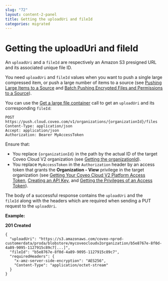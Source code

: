 ```yaml
---
slug: "72"
layout: content-2-panel
title: Getting the uploadUri and fileId
categories: migrated
---
```


# Getting the uploadUri and fileId

An `uploadUri` and a `fileId` are respectively an Amazon S3 presigned URL and its associated unique file ID.

You need `uploadUri` and `fileId` values when you want to push a single large compressed item, or push a large number of items to a source (see [Pushing Large Items to a Source](Pushing_Large_Items_to_a_Source) and [Batch Pushing Encrypted Files and Permissions to a Source](Batch_Pushing_Encrypted_Files_and_Permissions_to_a_Source)). 

You can use the [Get a large file container](https://platform.cloud.coveo.com/docs?api=PushApi#!/file/post_organizations_organizationId_files) call to get an `uploadUri` and its corresponding `fileId`:

```
POST https://push.cloud.coveo.com/v1/organizations/{organizationId}/files
Content-Type: application/json
Accept: application/json
Authorization: Bearer MyAccessToken
```

Ensure that:

-   You replace `{organizationId}` in the path by the actual ID of the target Coveo Cloud V2 organization (see [Getting the organizationId](Getting_the_organizationId)).
-   You replace `MyAccessToken` in the `Authorization` header by an access token that grants the **Organization - View** privilege in the target organization (see [Getting Your Coveo Cloud V2 Platform Access Token](Getting_Your_Coveo_Cloud_V2_Platform_Access_Token), [Creating an API Key](Creating_an_API_Key), and [Getting the Privileges of an Access Token](Getting_the_Privileges_of_an_Access_Token)).

The body of a successful response contains the `uploadUri` and the `fileId` along with the headers which are required when sending a PUT request to the `uploadUri`. 

**Example:**

**201 Created**

```
{
  "uploadUri": "https://s3.amazonaws.com/coveo-nprod-customerdata/proda/blobstore/mycoveocloudv2organization/b5e8767e-8f0d-4a89-9095-1127915c89c7[...]",
  "fileId": "b5e8767e-8f0d-4a89-9095-1127915c89c7",
  "requiredHeaders": {
    "x-amz-server-side-encryption": "AES256",
    "Content-Type": "application/octet-stream"
  }
}
```


